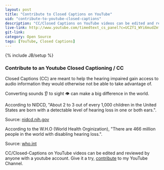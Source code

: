 ```yaml
---
layout: post
title: "Contribute to Closed Captions on YouTube"
uid: "contribute-to-youtube-closed-captions"
description: "CC/Closed Captions on YouTube videos can be edited and reviewed by anyone with a youtube account."
live-link: http://www.youtube.com/timedtext_cs_panel?c=UCZf1_WYi6mudZmfyVOcjnxQ&tab=2
git-link: 
category: Open Source
tags: [YouTube, Closed Captions]
---
```

{% include JB/setup %}

### Contribute to an Youtube Closed Captioning / CC

Closed Captions (CC) are meant to help the hearing impaired gain access to audio information they would otherwise not be able to take advantage of.

Converting sounds 👂 to sight 👁 can make a big difference in the world.

According to NIDCD, "About 2 to 3 out of every 1,000 children in the United States are born with a detectable level of hearing loss in one or both ears.". 

Source: [nidcd.nih.gov](https://www.nidcd.nih.gov/health/statistics/quick-statistics-hearing)

According to the W.H.O (World Health Orginization), "There are 466 million people in the world with disabling hearing loss.".

Source: [who.int](https://www.who.int/news-room/facts-in-pictures/detail/deafness)

CC/Closed-Captions on YouTube videos can be edited and reviewed by anyone with a youtube account.
Give it a try, [contribute](http://www.youtube.com/timedtext_cs_panel?c=UCZf1_WYi6mudZmfyVOcjnxQ&tab=2) to my YouTube Channel.